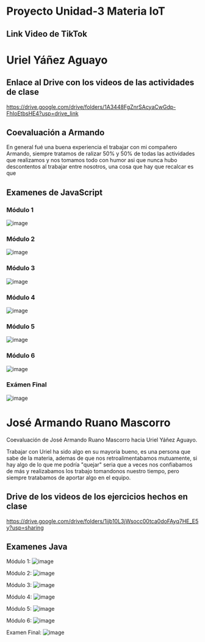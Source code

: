 # Proyecto Unidad-3 Materia IoT

## Link Video de TikTok


# Uriel Yáñez Aguayo
## Enlace al Drive con los videos de las actividades de clase
https://drive.google.com/drive/folders/1A3448FgZnrSAcyaCwGdp-FhIoEtbsHE4?usp=drive_link

## Coevaluación a Armando
En general fué una buena experiencia el trabajar con mi compañero Armando, siempre tratamos de ralizar 50% y 50% de todas las actividades que realizamos y nos tomamos todo con humor asi que nunca hubo descontentos al trabajar entre nosotros, una cosa que hay que recalcar es que

## Examenes de JavaScript
### Módulo 1
![image](https://github.com/user-attachments/assets/aa0c9351-1857-41fe-8a76-5415f414373b)

### Módulo 2

![image](https://github.com/user-attachments/assets/06a88cd2-5a29-44c1-84d7-eb1e8444115b)

### Módulo 3

![image](https://github.com/user-attachments/assets/da088160-9880-485a-b6d3-c466911fc47b)

### Módulo 4

![image](https://github.com/user-attachments/assets/20228ea2-9967-40e7-85a6-eda7d1f8d182)

### Módulo 5

![image](https://github.com/user-attachments/assets/16a2d829-164f-47e3-aeb4-4ca189abed7e)

### Módulo 6

![image](https://github.com/user-attachments/assets/80be2a6e-9019-4455-9fc2-1afd45d2a0c7)

### Exámen Final

![image](https://github.com/user-attachments/assets/5bbd32d3-2d1c-48f4-a396-11cd24e88d1f)



# José Armando Ruano Mascorro

Coevaluación de José Armando Ruano Mascorro hacia Uriel Yáñez Aguayo.

Trabajar con Uriel ha sido algo en su mayoria bueno, es una persona que sabe de la materia, ademas de que nos retroalimentabamos mutuamente, si hay algo de lo que me podría "quejar" seria que a veces nos confiabamos de más y realizabamos los trabajo tomandonos nuestro tiempo, pero siempre tratabamos de aportar algo en el equipo.

## Drive de los videos de los ejercicios hechos en clase

https://drive.google.com/drive/folders/1ijb10L3jWsocc00tca0doFAyq7HE_E5y?usp=sharing 

## Examenes Java

Módulo 1:
![image](https://github.com/user-attachments/assets/69790794-fb05-476b-bd3a-a2ffdcbf5891)

Módulo 2:
![image](https://github.com/user-attachments/assets/5d2cfa1d-76d5-4367-ad4e-7c7daf626b3a)

Módulo 3:
![image](https://github.com/user-attachments/assets/2e8bcc79-d450-4ab2-8764-2d3c96e56706)

Módulo 4:
![image](https://github.com/user-attachments/assets/265af898-ecb9-441a-8e1f-602ef6161f43)

Módulo 5:
![image](https://github.com/user-attachments/assets/1ac722a2-5328-4d6d-9434-501839c2478b)

Módulo 6:
![image](https://github.com/user-attachments/assets/11083ab3-1c83-428a-8fe5-205f606b7e1f)

Examen Final:
![image](https://github.com/user-attachments/assets/321e86d4-8694-4d42-9fbb-ea90f9c62295)



